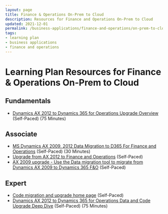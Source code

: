 ```yaml
---
layout: page
title: Finance & Operations On-Prem to Cloud
description: Resources for Finance and Operations On-Prem to Cloud
updated: 2021-12-01
permalink: /business-applications/finance-and-operations/on-prem-to-cloud
tags:
- learning plan
- business applications
- finance and operations
---
```


# Learning Plan Resources for Finance & Operations On-Prem to Cloud

## Fundamentals

* [Dynamics AX 2012 to Dynamics 365 for Operations Upgrade Overview](https://www.youtube.com/watch?v=eIgTHLjRlFg) (Self-Paced) (75 Minutes)

## Associate

* [MS Dynamics AX 2009, 2012 Data Migration to D365 For Finance and Operations](https://www.youtube.com/watch?v=qOe1yO8pGJA) (Self-Paced) (30 Minutes)
* [Upgrade from AX 2012 to Finance and Operations](https://docs.microsoft.com/en-us/dynamics365/fin-ops-core/dev-itpro/migration-upgrade/upgrade-overview-2012) (Self-Paced)
* [AX 2009 upgrade - Use the Data migration tool to migrate from Dynamics AX 2009 to Dynamics 365 F&O](https://docs.microsoft.com/en-us/dynamics365/fin-ops-core/dev-itpro/migration-upgrade/data-migration-tool) (Self-Paced)

## Expert

* [Code migration and upgrade home page](https://docs.microsoft.com/en-us/dynamics365/fin-ops-core/dev-itpro/migration-upgrade/code-migration-home-page) (Self-Paced)
* [Dynamics AX 2012 to Dynamics 365 for Operations Data and Code Upgrade Deep Dive](https://www.youtube.com/watch?v=_z5XWpqZkUU) (Self-Paced) (75 Minutes)
